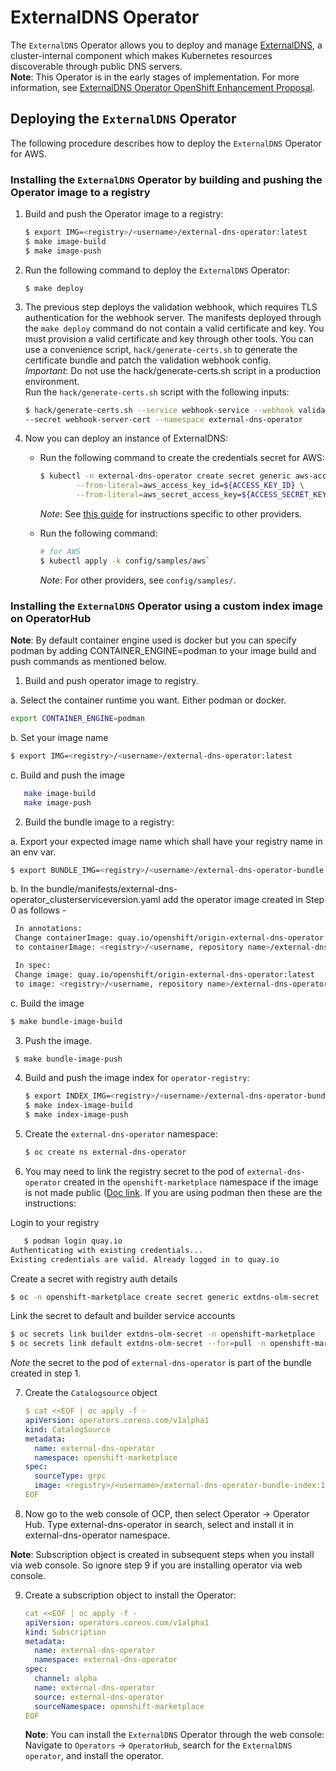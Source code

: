 # ExternalDNS Operator

The `ExternalDNS` Operator allows you to deploy and manage [ExternalDNS](https://github.com/kubernetes-sigs/external-dns), a cluster-internal component which makes Kubernetes resources discoverable through public DNS servers. \
**Note**: This Operator is in the early stages of implementation. For more information, see
[ExternalDNS Operator OpenShift Enhancement Proposal](https://github.com/openshift/enhancements/pull/786).

## Deploying the `ExternalDNS` Operator
The following procedure describes how to deploy the `ExternalDNS` Operator for AWS.

### Installing the `ExternalDNS` Operator by building and pushing the Operator image to a registry
1. Build and push the Operator image to a registry:
   ```sh
   $ export IMG=<registry>/<username>/external-dns-operator:latest
   $ make image-build
   $ make image-push
   ```
2. Run the following command to deploy the `ExternalDNS` Operator:
    ```
    $ make deploy
    ```
3. The previous step deploys the validation webhook, which requires TLS authentication for the webhook server. The
   manifests deployed through the `make deploy` command do not contain a valid certificate and key. You must provision a valid certificate and key through other tools.
   You can use a convenience script, `hack/generate-certs.sh` to generate the certificate bundle and patch the validation webhook config.   
   _Important_: Do not use the hack/generate-certs.sh script in a production environment.   
   Run the `hack/generate-certs.sh` script with the following inputs:
   ```bash
   $ hack/generate-certs.sh --service webhook-service --webhook validating-webhook-configuration \
   --secret webhook-server-cert --namespace external-dns-operator
   ```
4. Now you can deploy an instance of ExternalDNS:
    * Run the following command to create the credentials secret for AWS:
        ```bash
        $ kubectl -n external-dns-operator create secret generic aws-access-key \
                --from-literal=aws_access_key_id=${ACCESS_KEY_ID} \
                --from-literal=aws_secret_access_key=${ACCESS_SECRET_KEY}
        ```
       *Note*: See [this guide](./docs/usage.md) for instructions specific to other providers.
      
    * Run the following command:
      ```bash
      # for AWS
      $ kubectl apply -k config/samples/aws`
      ```
       *Note*: For other providers, see `config/samples/`.


### Installing the `ExternalDNS` Operator using a custom index image on OperatorHub
**Note**: By default container engine used is docker but you can specify podman by adding CONTAINER_ENGINE=podman to your image build and push commands as mentioned below.
    
1. Build and push operator image to registry.
   
a. Select the container runtime you want. Either podman or docker. 
   ```sh
   export CONTAINER_ENGINE=podman
   ```
   b. Set your image name 
   ```sh
   $ export IMG=<registry>/<username>/external-dns-operator:latest
   ```
   c. Build and push the image
```sh
   make image-build
   make image-push
```
   
2. Build the bundle image to a registry:
  
  a. Export your expected image name which shall have your registry name in an env var.
   ```sh
   $ export BUNDLE_IMG=<registry>/<username>/external-dns-operator-bundle:latest
   ```
   
  b. In the bundle/manifests/external-dns-operator_clusterserviceversion.yaml
     add the operator image created in Step 0 as follows - 
   ```sh
    In annotations:
    Change containerImage: quay.io/openshift/origin-external-dns-operator:latest
    to containerImage: <registry>/<username, repository name>/external-dns-operator:latest
   
    In spec:
    Change image: quay.io/openshift/origin-external-dns-operator:latest
    to image: <registry>/<username, repository name>/external-dns-operator:latest
  ```
  
  c. Build the image
   ```sh   
   $ make bundle-image-build
   ```
   
3. Push the image.
  ```sh
   $ make bundle-image-push
   ```

4. Build and push the image index for `operator-registry`:
   ```sh
   $ export INDEX_IMG=<registry>/<username>/external-dns-operator-bundle-index:1.0.0
   $ make index-image-build
   $ make index-image-push
   ```

5. Create the `external-dns-operator` namespace:
   ```sh
   $ oc create ns external-dns-operator
   ```

6. You may need to link the registry secret to the pod of `external-dns-operator` created in the `openshift-marketplace` namespace if the image is not made public ([Doc link](https://docs.openshift.com/container-platform/4.9/openshift_images/managing_images/using-image-pull-secrets.html#images-allow-pods-to-reference-images-from-secure-registries_using-image-pull-secrets). If you are using podman then these are the instructions:

Login to your registry
   ```sh
      $ podman login quay.io
Authenticating with existing credentials...
Existing credentials are valid. Already logged in to quay.io
   ```

Create a secret with registry auth details
```sh
$ oc -n openshift-marketplace create secret generic extdns-olm-secret  --type=kubernetes.io/dockercfg  --from-file=.dockercfg=${XDG_RUNTIME_DIR}/containers/auth.json
```

Link the secret to default and builder service accounts
```sh
$ oc secrets link builder extdns-olm-secret -n openshift-marketplace
$ oc secrets link default extdns-olm-secret --for=pull -n openshift-marketplace
````

*Note* the secret to the pod of `external-dns-operator` is part of the bundle created in step 1.


7. Create the `Catalogsource` object 
   
   ```yaml
   $ cat <<EOF | oc apply -f -
   apiVersion: operators.coreos.com/v1alpha1
   kind: CatalogSource
   metadata:
     name: external-dns-operator
     namespace: openshift-marketplace
   spec:
     sourceType: grpc
     image: <registry>/<username>/external-dns-operator-bundle-index:1.0.0
   EOF
   ```

8. Now go to the web console of OCP, then select Operator -> Operator Hub.
   Type external-dns-operator in search, select and install it in external-dns-operator namespace.
   
**Note**: Subscription object is created in subsequent steps when you install via web console.
       So ignore step 9 if you are installing operator via web console.

9. Create a subscription object to install the Operator:
   
    ```yaml
    cat <<EOF | oc apply -f -
    apiVersion: operators.coreos.com/v1alpha1
    kind: Subscription
    metadata:
      name: external-dns-operator
      namespace: external-dns-operator
    spec:
      channel: alpha
      name: external-dns-operator
      source: external-dns-operator
      sourceNamespace: openshift-marketplace
    EOF
    ```
    **Note**: You can install the `ExternalDNS` Operator through the web console: Navigate to  `Operators` -> `OperatorHub`, search for the `ExternalDNS operator`,  and install the operator.
